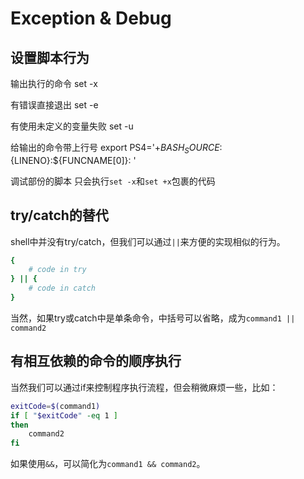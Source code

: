 # Exception & Debug

## 设置脚本行为

输出执行的命令
set -x

有错误直接退出
set -e

有使用未定义的变量失败
set -u

给输出的命令带上行号
export PS4='+${BASH_SOURCE}:${LINENO}:${FUNCNAME[0]}: '

调试部份的脚本
只会执行`set -x`和`set +x`包裹的代码

## try/catch的替代

shell中并没有try/catch，但我们可以通过`||`来方便的实现相似的行为。

```sh
{
    # code in try
} || {
    # code in catch
}
```

当然，如果try或catch中是单条命令，中括号可以省略，成为`command1 || command2`

## 有相互依赖的命令的顺序执行

当然我们可以通过if来控制程序执行流程，但会稍微麻烦一些，比如：

```sh
exitCode=$(command1)
if [ "$exitCode" -eq 1 ]
then
    command2
fi
```

如果使用`&&`，可以简化为`command1 && command2`。
